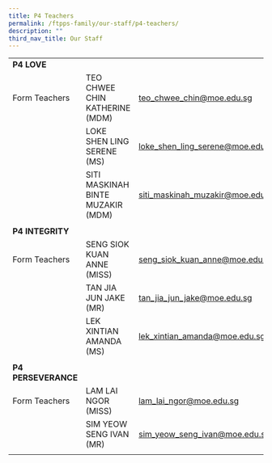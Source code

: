 ```yaml
---
title: P4 Teachers
permalink: /ftpps-family/our-staff/p4-teachers/
description: ""
third_nav_title: Our Staff
---
```

|  |  |  |
|---|---|---|
|  **P4 LOVE** |   |   |
|  Form Teachers |  TEO CHWEE CHIN KATHERINE (MDM)  |  [teo_chwee_chin@moe.edu.sg](mailto:teo_chwee_chin@moe.edu.sg) |
|  |  LOKE SHEN LING SERENE (MS) |  [loke_shen_ling_serene@moe.edu.sg](mailto:loke_shen_ling_serene@moe.edu.sg) |
|   |  SITI MASKINAH BINTE MUZAKIR (MDM) |  [siti_maskinah_muzakir@moe.edu.sg](mailto:siti_maskinah_muzakir@moe.edu.sg) |
|  |  |  |
|  **P4 INTEGRITY** |  |  |
|  Form Teachers |  SENG SIOK KUAN ANNE (MISS) |  [seng_siok_kuan_anne@moe.edu.sg](mailto:seng_siok_kuan_anne@moe.edu.sg) |
|   |  TAN JIA JUN JAKE (MR) |  [tan_jia_jun_jake@moe.edu.sg](mailto:tan_jia_jun_jake@moe.edu.sg) |
|   |  LEK XINTIAN AMANDA (MS) |  [lek_xintian_amanda@moe.edu.sg](mailto:lek_xintian_amanda@moe.edu.sg) |
|  |   |   |
|  **P4 PERSEVERANCE** |   |   |
|  Form Teachers |  LAM LAI NGOR (MISS)  |  [lam_lai_ngor@moe.edu.sg](mailto:lam_lai_ngor@moe.edu.sg) |
|  |  SIM YEOW SENG IVAN (MR) |  [sim_yeow_seng_ivan@moe.edu.sg](mailto:sim_yeow_seng_ivan@moe.edu.sg) |
|  |  |  |